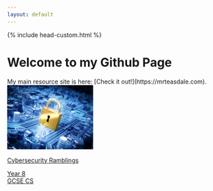 ```yaml
---
layout: default
---
```

{% include head-custom.html %}
<h1>Welcome to my Github Page</h1>
My main resource site is here: [Check it out!](https://mrteasdale.com).
<div class="container">
  <div class="column">
    <a href="./cyber-security.html">
      <div class="box">
        <img src="./images/cysec-bg.png" width=200px/>
        <p>Cybersecurity Ramblings</p>
      </div>
    </a>
    <a href="./year-8.html">
      <div class="box">Year 8</div>
    </a>
    <div class="box"></div>
  </div>
  <div class="column">
    <a href="./gcse-cs.html">
      <div class="box">GCSE CS</div>
    </a>
    <div class="box"></div>
    <div class="box"></div>
  </div>
</div>